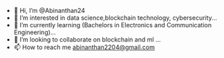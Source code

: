 - 👋 Hi, I’m @Abinanthan24
- 👀 I’m interested in data science,blockchain technology, cybersecurity...
- 🌱 I’m currently learning (Bachelors in Electronics and Communication Engineering)...
- 💞️ I’m looking to collaborate on blockchain and ml ...
- 📫 How to reach me abinanthan2204@gmail.com

<!---
Abinanthan24/Abinanthan24 is a ✨ special ✨ repository because its `README.md` (this file) appears on your GitHub profile.
You can click the Preview link to take a look at your changes.
--->
